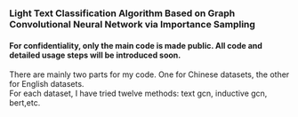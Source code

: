 ### Light Text Classification Algorithm Based on Graph Convolutional Neural Network via Importance Sampling  

#### For confidentiality, only the main code is made public. All code and detailed usage steps will be introduced soon. 
There are mainly two parts for my code. One for Chinese datasets, the other for English datasets.   
For each dataset, I have tried twelve methods: text gcn, inductive gcn, bert,etc.

